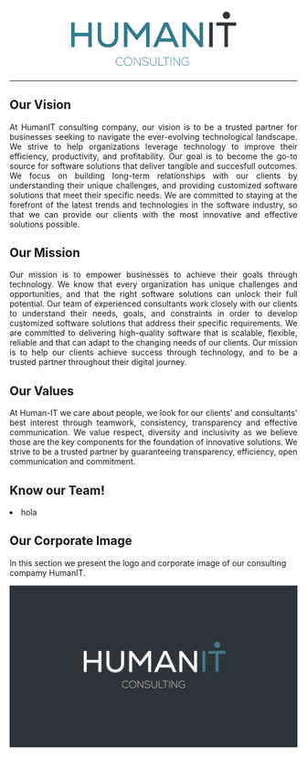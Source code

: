 
<p align="center">
  <img src="Logos/humanIT.005.png" width="300" title="hover text">
</p>
<hr/>

## Our Vision
<p align="justify"> 
  At HumanIT consulting company, our vision is to be a trusted partner for businesses seeking to navigate the ever-evolving technological landscape. We strive to help organizations leverage technology to improve their efficiency, productivity, and profitability. Our goal is to become the go-to source for software solutions that deliver tangible and succesfull outcomes. We focus on building long-term relationships with our clients by understanding their unique challenges, and providing customized software solutions that meet their specific needs. We are committed to staying at the forefront of the latest trends and technologies in the software industry, so that we can provide our clients with the most innovative and effective solutions possible. 
</p>

## Our Mission
<p align="justify"> 
Our mission is to empower businesses to achieve their goals through technology. We know that every organization has unique challenges and opportunities, and that the right software solutions can unlock their full potential. Our team of experienced consultants work closely with our clients to understand their needs, goals, and constraints in order to develop customized software solutions that address their specific requirements. We are committed to delivering high-quality software that is scalable, flexible, reliable and that can adapt to the changing needs of our clients. Our mission is to help our clients achieve success through technology, and to be a trusted partner throughout their digital journey.
</p>

## Our Values
<p align="justify"> 
At Human-IT we care about people, we look for our clients' and consultants' best interest through teamwork, consistency, transparency and effective communication. We value respect, diversity and inclusivity as we believe those are the key components for the foundation of innovative solutions. We strive to be a trusted partner by guaranteeing transparency, efficiency, open communication and commitment.
</p>

## Know our Team!
<li> 
hola
</li>

## Our Corporate Image
In this section we present the logo and corporate image of our consulting compamy HumanIT.

<p align="center">
  <img src="Logos/humanIT.002.png" width="800" title="hover text">
</p>
